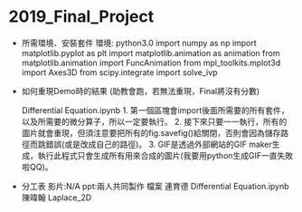 # 2019_Final_Project
* 所需環境、安裝套件
    環境: python3.0
    import numpy as np
    import matplotlib.pyplot as plt
    import matplotlib.animation as animation
    from matplotlib.animation import FuncAnimation
    from mpl_toolkits.mplot3d import Axes3D
    from scipy.integrate import solve_ivp

* 如何重現Demo時的結果 (助教會跑，若無法重現，Final將沒有分數)

    Differential Equation.ipynb
        1. 第一個區塊會import後面所需要的所有套件，以及所需要的微分算子，所以一定要執行。
        2. 接下來只要一一執行，所有的圖片就會重現，但須注意要把所有的fig.savefig()給關閉，否則會因為儲存路徑而跳錯誤(或是改成自己的路徑)。
        3. GIF是透過外部網站的GIF maker生成，執行此程式只會生成所有用來合成的圖片(我要用python生成GIF一直失敗啦QQ)。

* 分工表
    影片:N/A
    ppt:兩人共同製作
    檔案
        連育德 Differential Equation.ipynb
        陳暐翰 Laplace_2D
